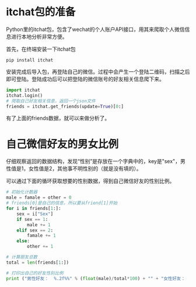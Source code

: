 # itchat包的准备

Python里的itchat包，包含了wechat的个人账户API接口，用其来爬取个人微信信息进行本地分析非常方便。

首先，在终端安装一下itchat包

```
pip install itchat
```

安装完成后导入包，再登陆自己的微信。过程中会产生一个登陆二维码，扫描之后即可登陆。登陆成功后可以把登陆的微信账号的好友相关信息爬下来。

```python
import itchat
itchat.login()
# 爬取自己好友相关信息，返回一个json文件
friends = itchat.get_friends(update=True)[0:]
```

有了上面的friends数据，就可以来做分析了。

# 自己微信好友的男女比例

仔细观察返回的数据结构，发现“性别”是存放在一个字典中的，key是"sex"，男性值是1，女性值是2，其他事不明性别的（就是没有填的）。

可以通过下面的循环获取想要的性别数据，得到自己微信好友的性别比例。

```python
# 初始化计数器
male = famale = other = 0
# friends[0]是自己的信息，所以要从friend[1]开始
for i in friends[1:]:
	sex = i["Sex"]
	if sex == 1:
		male += 1
	elif sex == 2:
		famale += 1
	else:
		other += 1

# 计算朋友总数
total = len(friends[1:])

# 打印出自己的好友性别比例
print ("男性好友：  %.2f%%" % (float(male)/total*100) + "" + "女性好友：  %.2f%%" % (float(famale)/total*100) + "" + "不明性别好友：  %.2f%%" % (float(other)/total*100))
```

